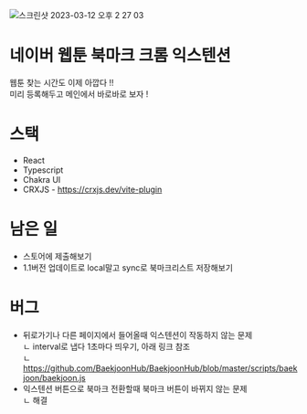 
![스크린샷 2023-03-12 오후 2 27 03](https://user-images.githubusercontent.com/49316060/224526217-d0375891-7860-4731-b5c9-a4e75357ed0a.png)

# 네이버 웹툰 북마크 크롬 익스텐션
웹툰 찾는 시간도 이제 아깝다 !! <br>
미리 등록해두고 메인에서 바로바로 보자 !

# 스택
- React
- Typescript
- Chakra UI
- CRXJS - https://crxjs.dev/vite-plugin

# 남은 일
- 스토어에 제출해보기
- 1.1버전 업데이트로 local말고 sync로 북마크리스트 저장해보기

# 버그
- 뒤로가기나 다른 페이지에서 들어올때 익스텐션이 작동하지 않는 문제<br>
ㄴ interval로 냅다 1초마다 띄우기, 아래 링크 참조<br>
ㄴ  https://github.com/BaekjoonHub/BaekjoonHub/blob/master/scripts/baekjoon/baekjoon.js <br>
- 익스텐션 버튼으로 북마크 전환할때 북마크 버튼이 바뀌지 않는 문제<br>
ㄴ 해결
